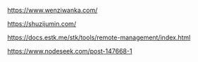 https://www.wenziwanka.com/

https://shuzijumin.com/

https://docs.estk.me/stk/tools/remote-management/index.html

https://www.nodeseek.com/post-147668-1